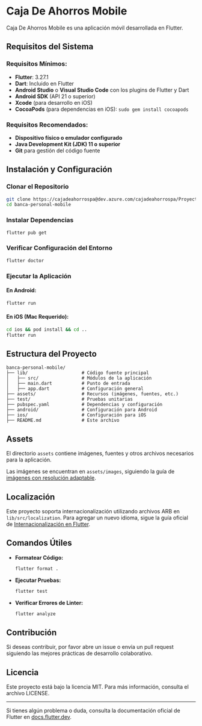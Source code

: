 # Caja De Ahorros Mobile

Caja De Ahorros Mobile es una aplicación móvil desarrollada en Flutter.

## Requisitos del Sistema

### Requisitos Mínimos:
- **Flutter**: 3.27.1
- **Dart**: Incluido en Flutter
- **Android Studio** o **Visual Studio Code** con los plugins de Flutter y Dart
- **Android SDK** (API 21 o superior)
- **Xcode** (para desarrollo en iOS)
- **CocoaPods** (para dependencias en iOS): `sudo gem install cocoapods`

### Requisitos Recomendados:
- **Dispositivo físico o emulador configurado**
- **Java Development Kit (JDK) 11 o superior**
- **Git** para gestión del código fuente

## Instalación y Configuración

### Clonar el Repositorio
```sh
git clone https://cajadeahorrospa@dev.azure.com/cajadeahorrospa/Proyecto%20Zeta/_git/banca-personal-mobile
cd banca-personal-mobile
```

### Instalar Dependencias
```sh
flutter pub get
```

### Verificar Configuración del Entorno
```sh
flutter doctor
```

### Ejecutar la Aplicación
#### En Android:
```sh
flutter run
```
#### En iOS (Mac Requerido):
```sh
cd ios && pod install && cd ..
flutter run
```

## Estructura del Proyecto
```
banca-personal-mobile/
├── lib/                    # Código fuente principal
│   ├── src/                # Módulos de la aplicación
│   ├── main.dart           # Punto de entrada
│   ├── app.dart            # Configuración general
├── assets/                 # Recursos (imágenes, fuentes, etc.)
├── test/                   # Pruebas unitarias
├── pubspec.yaml            # Dependencias y configuración
├── android/                # Configuración para Android
├── ios/                    # Configuración para iOS
├── README.md               # Este archivo
```

## Assets

El directorio `assets` contiene imágenes, fuentes y otros archivos necesarios para la aplicación.

Las imágenes se encuentran en `assets/images`, siguiendo la guía de [imágenes con resolución adaptable](https://flutter.dev/to/resolution-aware-images).

## Localización

Este proyecto soporta internacionalización utilizando archivos ARB en `lib/src/localization`. Para agregar un nuevo idioma, sigue la guía oficial de [Internacionalización en Flutter](https://flutter.dev/to/internationalization).

## Comandos Útiles

- **Formatear Código:**
  ```sh
  flutter format .
  ```
- **Ejecutar Pruebas:**
  ```sh
  flutter test
  ```
- **Verificar Errores de Linter:**
  ```sh
  flutter analyze
  ```

## Contribución
Si deseas contribuir, por favor abre un issue o envía un pull request siguiendo las mejores prácticas de desarrollo colaborativo.

## Licencia
Este proyecto está bajo la licencia MIT. Para más información, consulta el archivo LICENSE.

---

Si tienes algún problema o duda, consulta la documentación oficial de Flutter en [docs.flutter.dev](https://docs.flutter.dev).
